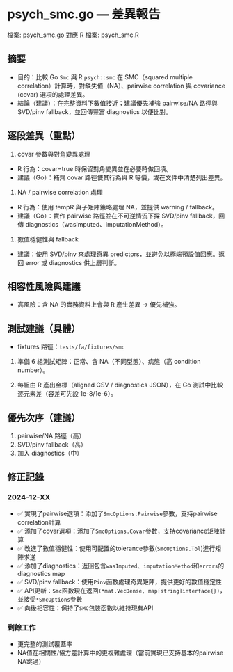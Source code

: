# psych_smc.go — 差異報告

檔案: psych_smc.go
對應 R 檔案: psych_smc.R

## 摘要

- 目的：比較 Go `Smc` 與 R `psych::smc` 在 SMC（squared multiple correlation）計算時，對缺失值（NA）、pairwise correlation 與 covariance (covar) 選項的處理差異。
- 結論（建議）：在完整資料下數值接近；建議優先補強 pairwise/NA 路徑與 SVD/pinv fallback，並回傳豐富 diagnostics 以便比對。

## 逐段差異（重點）

1. covar 參數與對角變異處理

- R 行為：covar=true 時保留對角變異並在必要時做回填。
- 建議（Go）：補齊 covar 路徑使其行為與 R 等價，或在文件中清楚列出差異。

1. NA / pairwise correlation 處理

- R 行為：使用 tempR 與子矩陣策略處理 NA，並提供 warning / fallback。
- 建議（Go）：實作 pairwise 路徑並在不可逆情況下採 SVD/pinv fallback，回傳 diagnostics（wasImputed、imputationMethod）。

1. 數值穩健性與 fallback

- 建議：使用 SVD/pinv 來處理奇異 predictors，並避免以極端預設值回應。返回 error 或 diagnostics 供上層判斷。

## 相容性風險與建議

- 高風險：含 NA 的實務資料上會與 R 產生差異 → 優先補強。

## 測試建議（具體）

- fixtures 路徑：`tests/fa/fixtures/smc`

1. 準備 6 組測試矩陣：正常、含 NA（不同型態）、病態（高 condition number）。

1. 每組由 R 產出金標（aligned CSV / diagnostics JSON），在 Go 測試中比較逐元素差（容差可先設 1e-8/1e-6）。

## 優先次序（建議）

1. pairwise/NA 路徑（高）
1. SVD/pinv fallback（高）
1. 加入 diagnostics（中）

## 修正記錄

### 2024-12-XX

- ✅ 實現了pairwise選項：添加了`SmcOptions.Pairwise`參數，支持pairwise correlation計算
- ✅ 添加了covar選項：添加了`SmcOptions.Covar`參數，支持covariance矩陣計算
- ✅ 改進了數值穩健性：使用可配置的tolerance參數(`SmcOptions.Tol`)進行矩陣求逆
- ✅ 添加了diagnostics：返回包含`wasImputed`、`imputationMethod`和`errors`的diagnostics map
- ✅ SVD/pinv fallback：使用`Pinv`函數處理奇異矩陣，提供更好的數值穩定性
- ✅ API更新：`Smc`函數現在返回`(*mat.VecDense, map[string]interface{})`，並接受`*SmcOptions`參數
- ✅ 向後相容性：保持了`SMC`包裝函數以維持現有API

### 剩餘工作

- 更完整的測試覆蓋率
- NA值在相關性/協方差計算中的更複雜處理（當前實現已支持基本的pairwise NA跳過）
